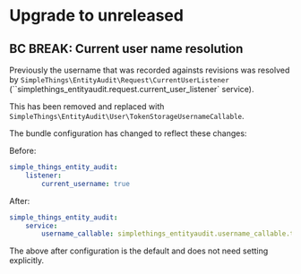 
# Upgrade to unreleased

## BC BREAK: Current user name resolution

Previously the username that was recorded againsts revisions was resolved by `SimpleThings\EntityAudit\Request\CurrentUserListener` (``simplethings_entityaudit.request.current_user_listener` service).

This has been removed and replaced with `SimpleThings\EntityAudit\User\TokenStorageUsernameCallable`.

The bundle configuration has changed to reflect these changes:

Before:
```yml
simple_things_entity_audit:
    listener:
        current_username: true
```

After:
```yml
simple_things_entity_audit:
    service:
        username_callable: simplethings_entityaudit.username_callable.token_storage
```

The above after configuration is the default and does not need setting explicitly.
